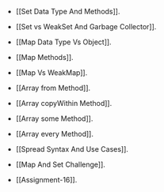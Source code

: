 - [[Set Data Type And Methods]].
- [[Set vs WeakSet And Garbage Collector]].
- [[Map Data Type Vs Object]].
- [[Map Methods]].
- [[Map Vs WeakMap]].
- [[Array from Method]].
- [[Array copyWithin Method]].
- [[Array some Method]].
- [[Array every Method]].
- [[Spread Syntax And Use Cases]].
- [[Map And Set Challenge]].





- [[Assignment-16]].